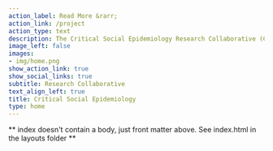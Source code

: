 ```yaml
---
action_label: Read More &rarr;
action_link: /project
action_type: text
description: The Critical Social Epidemiology Research Collaborative (CSE) studies why and how socio-economic arrangements influence health. Our research concerns intersecting systems of racialized, political-economic domination, exploitation, and oppression. Currently, CSE's work focuses on the collateral public health consequences of mass criminalization, mass incarceration, and the school-to-prison pipeline, and how the division and structure of labor influence mental health and substance use.  
image_left: false
images:
- img/home.png
show_action_link: true
show_social_links: true
subtitle: Research Collaborative
text_align_left: true
title: Critical Social Epidemiology
type: home
---
```


** index doesn't contain a body, just front matter above.
See index.html in the layouts folder **

